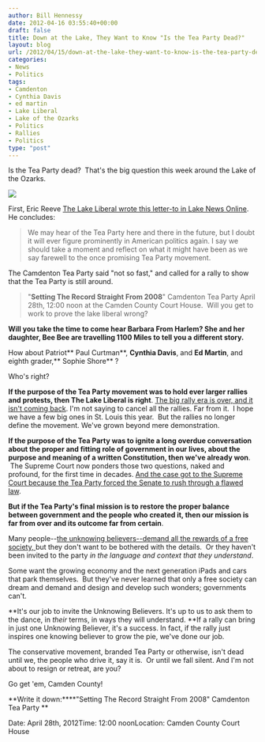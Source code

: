 ```yaml
---
author: Bill Hennessy
date: 2012-04-16 03:55:40+00:00
draft: false
title: Down at the Lake, They Want to Know "Is the Tea Party Dead?"
layout: blog
url: /2012/04/15/down-at-the-lake-they-want-to-know-is-the-tea-party-dead/
categories:
- News
- Politics
tags:
- Camdenton
- Cynthia Davis
- ed martin
- Lake Liberal
- Lake of the Ozarks
- Politics
- Rallies
- Politics
type: "post"
---
```


Is the Tea Party dead?  That's the big question this week around the Lake of the Ozarks.

[![](https://ludicrite.files.wordpress.com/2012/04/lake-girl.jpg)
](https://ludicrite.files.wordpress.com/2012/04/lake-girl.jpg)

First, Eric Reeve [The Lake Liberal wrote this letter-to in Lake News Online](https://www.lakenewsonline.com/newsnow/x1047090880/Lake-View-The-death-of-the-Tea-Party). He concludes:


> We may hear of the Tea Party here and there in the future, but I doubt it will ever figure prominently in American politics again. I say we should take a moment and reflect on what it might have been as we say farewell to the once promising Tea Party movement.


The Camdenton Tea Party said "not so fast," and called for a rally to show that the Tea Party is still around.


> "**Setting The Record Straight From 2008**" Camdenton Tea Party April 28th, 12:00 noon at the Camden County Court House.  Will you get to work to prove the lake liberal wrong?

**Will you take the time to come hear Barbara From Harlem? She and her daughter, Bee Bee are travelling 1100 Miles to tell you a different story.**

How about Patriot** Paul Curtman**, **Cynthia Davis**, and **Ed Martin**, and eighth grader,** Sophie Shore** ?


Who's right?

**If the purpose of the Tea Party movement was to hold ever larger rallies and protests, then The Lake Liberal is right**. [The big rally era is over, and it isn't coming back](https://ludicrite.wordpress.com/2011/09/15/my-remarks-to-first-after-party/). I'm not saying to cancel all the rallies. Far from it.  I hope we have a few big ones in St. Louis this year.  But the rallies no longer define the movement. We've grown beyond mere demonstration.

**If the purpose of the Tea Party was to ignite a long overdue conversation about the proper and fitting role of government in our lives, about the purpose and meaning of a written Constitution, then we've already won**.  The Supreme Court now ponders those two questions, naked and profound, for the first time in decades. [And the case got to the Supreme Court because the Tea Party forced the Senate to rush through a flawed law](https://ludicrite.wordpress.com/2012/03/28/the-state-of-the-gop/).

**But if the Tea Party's final mission is to restore the proper balance between government and the people who created it, then our mission is far from over and its outcome far from certain**.

Many people--[the unknowing believers--demand all the rewards of a free society, ](https://hennessysview.com/tea-party/unknowing-believers/)but they don't want to be bothered with the details.  Or they haven't been invited to the party _in the language and context that they understand_.

Some want the growing economy and the next generation iPads and cars that park themselves.  But they've never learned that only a free society can dream and demand and design and develop such wonders; governments can't.

**It's our job to invite the Unknowing Believers. It's up to us to ask them to the dance, in _their_ terms, in ways they will understand. **If a rally can bring in just one Unknowing Believer, it's a success. In fact, if the rally just inspires one knowing believer to grow the pie, we've done our job.

The conservative movement, branded Tea Party or otherwise, isn't dead until we, the people who drive it, say it is.  Or until we fall silent. And I'm not about to resign or retreat, are you?

Go get 'em, Camden County!

**Write it down:****"Setting The Record Straight From 2008" Camdenton Tea Party **

Date: April 28th, 2012Time: 12:00 noonLocation: Camden County Court House
